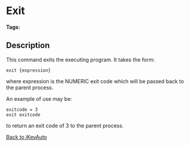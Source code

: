 # Exit

<PageHeader />

**Tags:**
<badge text='program profiling' vertical='middle' />

## Description

This command exits the executing program. It takes the form:

```
exit {expression}
```

where expression is the NUMERIC exit code which will be passed back to the parent process.

An example of use may be:

```
exitcode = 3
exit exitcode
```

to return an exit code of 3 to the parent process.

[Back to jKeyAuto](./../jkeyauto/README.md)

<PageFooter />
